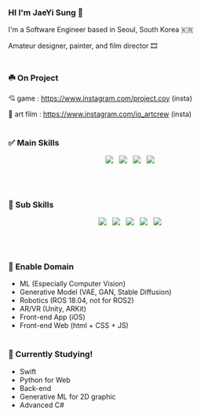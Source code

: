### HI I'm JaeYi Sung 🦋

I'm a Software Engineer based in Seoul, South Korea 🇰🇷

Amateur designer, painter, and film director 🎞️
<br/> <br/> 
### ☘️ On Project
💘 game : https://www.instagram.com/project.coy (insta)

🐋 art film : https://www.instagram.com/io_artcrew (insta)
<br/><br/> 

### ✅ Main Skills
<p align="center"> 
  <img src="https://img.shields.io/badge/Python-93DAFF?style=flat-square&logo=Python&logoColor=white"/></a> &nbsp     
  <img src="https://img.shields.io/badge/Swift-FFC5D0?style=flat-square&logo=Swift&logoColor=white"/></a> &nbsp   
  <img src="https://img.shields.io/badge/Unity-BDD7F3?style=flat-square&logo=Unity&logoColor=white"/></a> &nbsp
  <img src="https://img.shields.io/badge/Java-E5DDFF?style=flat-square&logo=Java&logoColor=white"/></a> &nbsp 
</p>
<br/><br/>



### 🎯 Sub Skills
<p align="center"> 
  <img src="https://img.shields.io/badge/C-FFCFDA?style=flat-square&logo=C&logoColor=white"/></a> &nbsp     
  <img src="https://img.shields.io/badge/JavaScript-BECDFF?style=flat-square&logo=JavaScript&logoColor=white"/></a> &nbsp   
  <img src="https://img.shields.io/badge/ROS-AAEBAA?style=flat-square&logo=ROS&logoColor=white"/></a> &nbsp
  <img src="https://img.shields.io/badge/SQL-ACF3FF?style=flat-square&logo=Java&logoColor=white"/></a> &nbsp 
  <img src="https://img.shields.io/badge/ThreadProgramming-AADBFF?style=flat-square&logo=Thread&logoColor=white"/></a> &nbsp 
</p>
<br/><br/> 

### 🌝 Enable Domain
- ML (Especially Computer Vision)
- Generative Model (VAE, GAN, Stable Diffusion)
- Robotics (ROS 18.04, not for ROS2)
- AR/VR (Unity, ARKit)
- Front-end App (iOS)
- Front-end Web (html + CSS + JS)
<br/><br/> 

### 🚀 Currently Studying! 
- Swift
- Python for Web
- Back-end
- Generative ML for 2D graphic
- Advanced C#
<br/><br/> 

